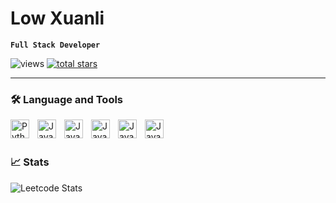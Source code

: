 # Low Xuanli

**`Full Stack Developer`**

<p align="left">
    <img alt="views" title="GitHub profile views" src="https://komarev.com/ghpvc/?username=xuanli286&color=%23E1AD0E&style=for-the-badge"
    >
    <a href="https://github.com/xuanli286?tab=repositories&sort=stargazers">
        <img alt="total stars" title="Total stars on GitHub" src="https://custom-icon-badges.demolab.com/github/stars/xuanli286?color=%23E1AD0E&style=for-the-badge&labelColor=C79600&logo=star"/></a>
</p>

---
### 🛠 Language and Tools
<img align="left" alt="Python" width="30px" style="padding-right:10px;" src="https://cdn.jsdelivr.net/gh/devicons/devicon/icons/python/python-original.svg" />
<img align="left" alt="Java" width="30px" style="padding-right:10px;" src="https://cdn.jsdelivr.net/gh/devicons/devicon/icons/java/java-original.svg" />
<img align="left" alt="Java" width="30px" style="padding-right:10px;" src="https://cdn.jsdelivr.net/gh/devicons/devicon/icons/django/django-plain.svg" />
<img align="left" alt="Java" width="30px" style="padding-right:10px;" src="https://cdn.jsdelivr.net/gh/devicons/devicon/icons/vuejs/vuejs-original.svg" />
<img align="left" alt="Java" width="30px" style="padding-right:10px;" src="https://cdn.jsdelivr.net/gh/devicons/devicon/icons/javascript/javascript-original.svg" />
<img align="left" alt="Java" width="30px" style="padding-right:10px;" src="https://cdn.jsdelivr.net/gh/devicons/devicon/icons/html5/html5-original.svg" />
<br><br>

### 📈 Stats

<img src="https://leetcard.jacoblin.cool/xuanliii" alt="Leetcode Stats">
